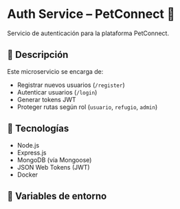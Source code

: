 # Auth Service – PetConnect 🐾

Servicio de autenticación para la plataforma PetConnect.

## 📌 Descripción

Este microservicio se encarga de:
- Registrar nuevos usuarios (`/register`)
- Autenticar usuarios (`/login`)
- Generar tokens JWT
- Proteger rutas según rol (`usuario`, `refugio`, `admin`)

## 🚀 Tecnologías

- Node.js
- Express.js
- MongoDB (vía Mongoose)
- JSON Web Tokens (JWT)
- Docker

## 🔐 Variables de entorno

